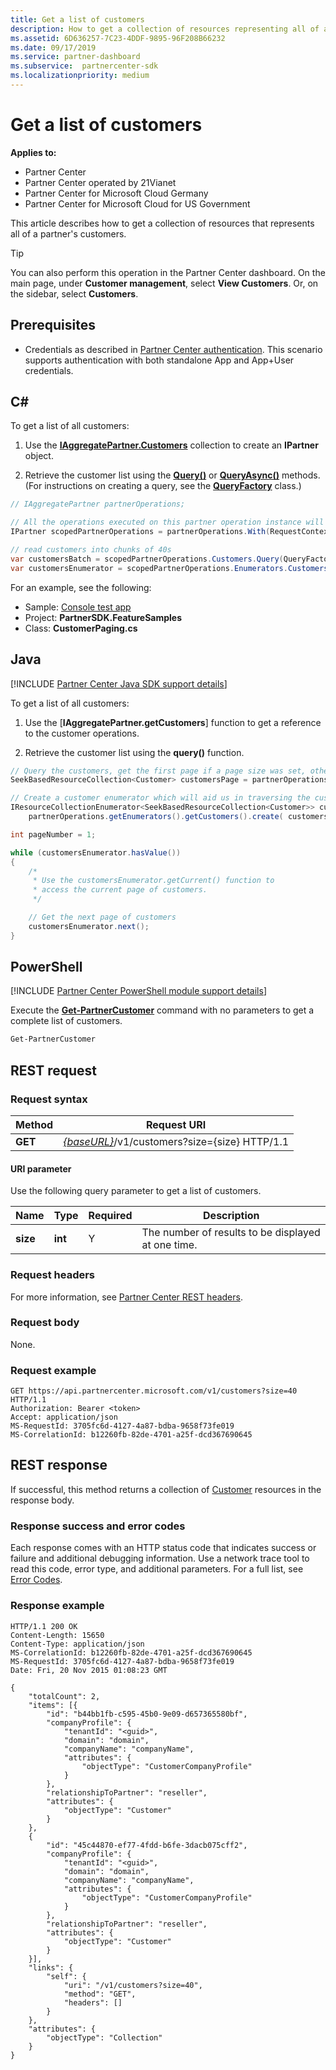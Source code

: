 ```yaml
---
title: Get a list of customers
description: How to get a collection of resources representing all of a partner's customers.
ms.assetid: 6D636257-7C23-4DDF-9895-96F208B66232
ms.date: 09/17/2019
ms.service: partner-dashboard
ms.subservice:  partnercenter-sdk
ms.localizationpriority: medium
---
```


# Get a list of customers

**Applies to:**

- Partner Center
- Partner Center operated by 21Vianet
- Partner Center for Microsoft Cloud Germany
- Partner Center for Microsoft Cloud for US Government

This article describes how to get a collection of resources that represents all of a partner's customers.

> [!TIP]
> You can also perform this operation in the Partner Center dashboard. On the main page, under **Customer management**, select **View Customers**. Or, on the sidebar, select **Customers**.

## Prerequisites

- Credentials as described in [Partner Center authentication](partner-center-authentication.md). This scenario supports authentication with both standalone App and App+User credentials.

## C\#

To get a list of all customers:

1. Use the [**IAggregatePartner.Customers**](https://docs.microsoft.com/dotnet/api/microsoft.store.partnercenter.ipartner.customers) collection to create an **IPartner** object.

2. Retrieve the customer list using the [**Query()**](https://docs.microsoft.com/dotnet/api/microsoft.store.partnercenter.customers.icustomercollection.query) or [**QueryAsync()**](https://docs.microsoft.com/dotnet/api/microsoft.store.partnercenter.customers.icustomercollection.queryasync) methods. (For instructions on creating a query, see the [**QueryFactory**](https://docs.microsoft.com/dotnet/api/microsoft.store.partnercenter.models.query.queryfactory) class.)

``` csharp
// IAggregatePartner partnerOperations;

// All the operations executed on this partner operation instance will share the same correlation Id but will differ in request Id
IPartner scopedPartnerOperations = partnerOperations.With(RequestContextFactory.Instance.Create(Guid.NewGuid()));

// read customers into chunks of 40s
var customersBatch = scopedPartnerOperations.Customers.Query(QueryFactory.Instance.BuildIndexedQuery(40));
var customersEnumerator = scopedPartnerOperations.Enumerators.Customers.Create(customersBatch);
```

For an example, see the following:

- Sample: [Console test app](console-test-app.md)
- Project: **PartnerSDK.FeatureSamples**
- Class: **CustomerPaging.cs**

## Java

[!INCLUDE [Partner Center Java SDK support details](../includes/java-sdk-support.md)]

To get a list of all customers:

1. Use the [**IAggregatePartner.getCustomers**] function to get a reference to the customer operations.

2. Retrieve the customer list using the **query()** function.

```java
// Query the customers, get the first page if a page size was set, otherwise get all customers
SeekBasedResourceCollection<Customer> customersPage = partnerOperations.getCustomers().query(QueryFactory.getInstance().buildIndexedQuery(40));

// Create a customer enumerator which will aid us in traversing the customer pages
IResourceCollectionEnumerator<SeekBasedResourceCollection<Customer>> customersEnumerator =
    partnerOperations.getEnumerators().getCustomers().create( customersPage );

int pageNumber = 1;

while (customersEnumerator.hasValue())
{
    /*
     * Use the customersEnumerator.getCurrent() function to
     * access the current page of customers.
     */

    // Get the next page of customers
    customersEnumerator.next();
}
```

## PowerShell

[!INCLUDE [Partner Center PowerShell module support details](../includes/powershell-module-support.md)]

Execute the [**Get-PartnerCustomer**](https://github.com/Microsoft/Partner-Center-PowerShell/blob/master/docs/help/Get-PartnerCustomer.md) command with no parameters to get a complete list of customers.

```powershell
Get-PartnerCustomer
```

## REST request

### Request syntax

| Method  | Request URI                                                                   |
|---------|-------------------------------------------------------------------------------|
| **GET** | [*{baseURL}*](partner-center-rest-urls.md)/v1/customers?size={size} HTTP/1.1 |

#### URI parameter

Use the following query parameter to get a list of customers.

| Name     | Type    | Required | Description                                        |
|----------|---------|----------|----------------------------------------------------|
| **size** | **int** | Y        | The number of results to be displayed at one time. |

### Request headers

For more information, see [Partner Center REST headers](headers.md).

### Request body

None.

### Request example

```http
GET https://api.partnercenter.microsoft.com/v1/customers?size=40 HTTP/1.1
Authorization: Bearer <token>
Accept: application/json
MS-RequestId: 3705fc6d-4127-4a87-bdba-9658f73fe019
MS-CorrelationId: b12260fb-82de-4701-a25f-dcd367690645
```

## REST response

If successful, this method returns a collection of [Customer](customer-resources.md#customer) resources in the response body.

### Response success and error codes

Each response comes with an HTTP status code that indicates success or failure and additional debugging information. Use a network trace tool to read this code, error type, and additional parameters. For a full list, see [Error Codes](error-codes.md).

### Response example

```http
HTTP/1.1 200 OK
Content-Length: 15650
Content-Type: application/json
MS-CorrelationId: b12260fb-82de-4701-a25f-dcd367690645
MS-RequestId: 3705fc6d-4127-4a87-bdba-9658f73fe019
Date: Fri, 20 Nov 2015 01:08:23 GMT

{
    "totalCount": 2,
    "items": [{
        "id": "b44bb1fb-c595-45b0-9e09-d657365580bf",
        "companyProfile": {
            "tenantId": "<guid>",
            "domain": "domain",
            "companyName": "companyName",
            "attributes": {
                "objectType": "CustomerCompanyProfile"
            }
        },
        "relationshipToPartner": "reseller",
        "attributes": {
            "objectType": "Customer"
        }
    },
    {
        "id": "45c44870-ef77-4fdd-b6fe-3dacb075cff2",
        "companyProfile": {
            "tenantId": "<guid>",
            "domain": "domain",
            "companyName": "companyName",
            "attributes": {
                "objectType": "CustomerCompanyProfile"
            }
        },
        "relationshipToPartner": "reseller",
        "attributes": {
            "objectType": "Customer"
        }
    }],
    "links": {
        "self": {
            "uri": "/v1/customers?size=40",
            "method": "GET",
            "headers": []
        }
    },
    "attributes": {
        "objectType": "Collection"
    }
}
```
